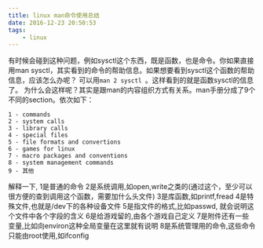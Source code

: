```yaml
---
title: linux man命令使用总结
date: 2016-12-23 20:50:53
tags:
	- linux
---
```

有时候会碰到这种问题，例如sysctl这个东西，既是函数，也是命令。你如果直接用man sysctl，其实看到的命令的帮助信息。如果想要看到sysctl这个函数的帮助信息，应该怎么办呢？
可以用`man 2 sysctl `。这样看到的就是函数sysctl的信息了。
为什么会这样呢？其实是跟man的内容组织方式有关系。man手册分成了9个不同的section。依次如下：

```
1 - commands
2 - system calls
3 - library calls
4 - special files
5 - file formats and convertions
6 - games for linux
7 - macro packages and conventions
8 - system management commands
9 - 其他
```
解释一下, 
1是普通的命令
2是系统调用,如open,write之类的(通过这个，至少可以很方便的查到调用这个函数，需要加什么头文件)
3是库函数,如printf,fread
4是特殊文件,也就是/dev下的各种设备文件
5是指文件的格式,比如passwd, 就会说明这个文件中各个字段的含义
6是给游戏留的,由各个游戏自己定义
7是附件还有一些变量,比如向environ这种全局变量在这里就有说明
8是系统管理用的命令,这些命令只能由root使用,如ifconfig
